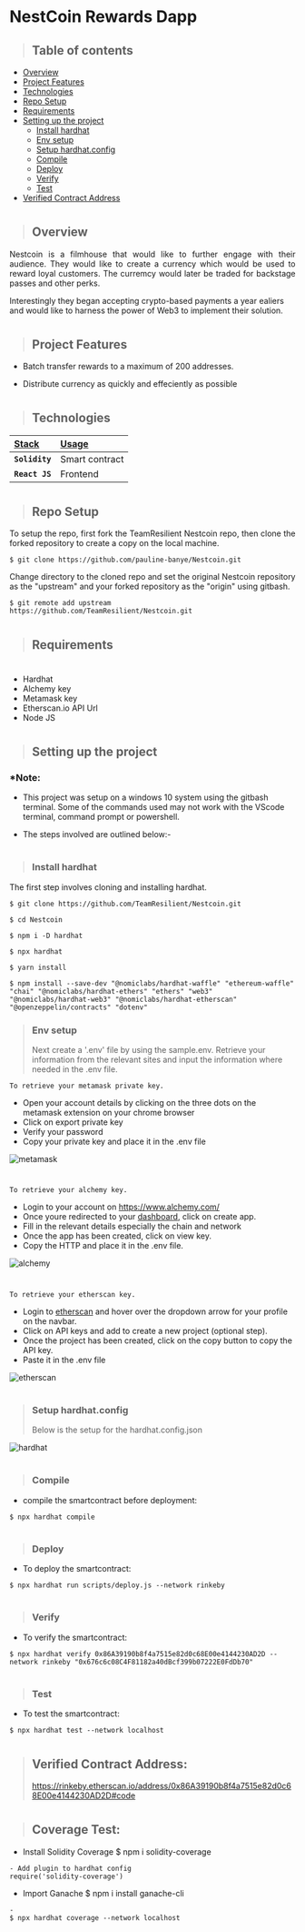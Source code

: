 # NestCoin Rewards Dapp

> ## Table of contents

- [Overview](#overview)
- [Project Features](#project-features)
- [Technologies](#technologies)
- [Repo Setup](#repo-setup)
- [Requirements](#requirements)
- [Setting up the project](#setting-up-the-project)
  - [Install hardhat](#install-hardhat)
  - [Env setup](#env-setup)
  - [Setup hardhat.config](#setup-hardhatconfig)
  - [Compile](#compile)
  - [Deploy](#deploy)
  - [Verify](#verify)
  - [Test](#test)
- [Verified Contract Address](#verified-contract-address)

#

> ## Overview

<p align="justify">
Nestcoin is a filmhouse that would like to further engage with their audience. They would like to create a currency which would be used to reward loyal customers. The curremcy would later be traded for backstage passes and other perks.

Interestingly they began accepting crypto-based payments a year ealiers and would like to harness the power of Web3 to implement their solution.

</p>

#

> ## Project Features

- Batch transfer rewards to a maximum of 200 addresses.

- Distribute currency as quickly and effeciently as possible

</p>

#

> ## Technologies

| <b><u>Stack</u></b> | <b><u>Usage</u></b> |
| :------------------ | :------------------ |
| **`Solidity`**      | Smart contract      |
| **`React JS`**      | Frontend            |

#

> ## Repo Setup

<p align="justify">
To setup the repo, first fork the TeamResilient Nestcoin repo, then clone the forked repository to create a copy on the local machine.
</p>

    $ git clone https://github.com/pauline-banye/Nestcoin.git

<p align="justify">
Change directory to the cloned repo and set the original Nestcoin repository as the "upstream" and your forked repository as the "origin" using gitbash.
</p>

    $ git remote add upstream https://github.com/TeamResilient/Nestcoin.git

#

> ## Requirements

#

- Hardhat
- Alchemy key
- Metamask key
- Etherscan.io API Url
- Node JS

#

> ## Setting up the project

### \*Note:

- This project was setup on a windows 10 system using the gitbash terminal. Some of the commands used may not work with the VScode terminal, command prompt or powershell.

- The steps involved are outlined below:-

#

> ### Install hardhat

The first step involves cloning and installing hardhat.

```shell
$ git clone https://github.com/TeamResilient/Nestcoin.git

$ cd Nestcoin

$ npm i -D hardhat

$ npx hardhat

$ yarn install

$ npm install --save-dev "@nomiclabs/hardhat-waffle" "ethereum-waffle" "chai" "@nomiclabs/hardhat-ethers" "ethers" "web3" "@nomiclabs/hardhat-web3" "@nomiclabs/hardhat-etherscan" "@openzeppelin/contracts" "dotenv"
```

> ### Env setup
>
> Next create a '.env' file by using the sample.env. Retrieve your information from the relevant sites and input the information where needed in the .env file.

`To retrieve your metamask private key.`

- Open your account details by clicking on the three dots on the metamask extension on your chrome browser
- Click on export private key
- Verify your password
- Copy your private key and place it in the .env file

![metamask](https://drive.google.com/uc?export=view&id=1oDl0IbicD7LhNOcYUbGzBYTJdduWim1t)

#

`To retrieve your alchemy key.`

- Login to your account on https://www.alchemy.com/
- Once youre redirected to your [dashboard](https://dashboard.alchemyapi.io/), click on create app.
- Fill in the relevant details especially the chain and network
- Once the app has been created, click on view key.
- Copy the HTTP and place it in the .env file.

![alchemy](https://drive.google.com/uc?export=view&id=1XFtACFN-LWvoDUD1QyJJY9uOc7KNkrL6)

#

`To retrieve your etherscan key.`

- Login to [etherscan](https://etherscan.io/) and hover over the dropdown arrow for your profile on the navbar.
- Click on API keys and add to create a new project (optional step).
- Once the project has been created, click on the copy button to copy the API key.
- Paste it in the .env file

![etherscan](https://drive.google.com/uc?export=view&id=1Gq-hPuwjwb3TOCH2dqUA93VxfyrbUDN6)

#

> ### Setup hardhat.config
>
> Below is the setup for the hardhat.config.json

![hardhat](https://drive.google.com/uc?export=view&id=1Wmc2o2DnF5K6Q5y0CTCjVUfUIoLVm2ei)

#

> ### Compile

- compile the smartcontract before deployment:

```
$ npx hardhat compile
```

#

> ### Deploy

- To deploy the smartcontract:

```
$ npx hardhat run scripts/deploy.js --network rinkeby
```

#

> ### Verify

- To verify the smartcontract:

```
$ npx hardhat verify 0x86A39190b8f4a7515e82d0c68E00e4144230AD2D --network rinkeby "0x676c6c08C4F81182a40dBcf399b07222E0FdDb70"
```

#

> ### Test

- To test the smartcontract:

```
$ npx hardhat test --network localhost
```

#

> ## Verified Contract Address:
>
> https://rinkeby.etherscan.io/address/0x86A39190b8f4a7515e82d0c68E00e4144230AD2D#code

#

> ## Coverage Test:

- Install Solidity Coverage
  $ npm i solidity-coverage

```
- Add plugin to hardhat config
require('solidity-coverage')
```

- Import Ganache
  $ npm i install ganache-cli

```
-
$ npx hardhat coverage --network localhost


```
